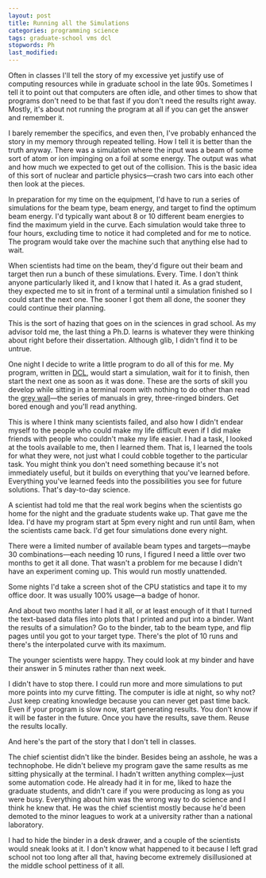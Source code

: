 ```yaml
---
layout: post
title: Running all the Simulations
categories: programming science
tags: graduate-school vms dcl
stopwords: Ph
last_modified:
---
```


Often in classes I'll tell the story of my excessive yet justify use of computing resources while in graduate school in the late 90s. Sometimes I tell it to point out that computers are often idle, and other times to show that programs don't need to be that fast if you don't need the results right away. Mostly, it's about not running the program at all if you can get the answer and remember it.

I barely remember the specifics, and even then, I've probably enhanced the story in my memory through repeated telling. How I tell it is better than the truth anyway. There was a simulation where the input was a beam of some sort of atom or ion impinging on a foil at some energy. The output was what and how much we expected to get out of the collision. This is the basic idea of this sort of nuclear and particle physics—crash two cars into each other then look at the pieces.

In preparation for my time on the equipment, I'd have to run a series of simulations for the beam type, beam energy, and target to find the optimum beam energy. I'd typically want about 8 or 10 different beam energies to find the maximum yield in the curve. Each simulation would take three to four hours, excluding time to notice it had completed and for me to notice. The program would take over the machine such that anything else had to wait.

When scientists had time on the beam, they'd figure out their beam and target then run a bunch of these simulations. Every. Time. I don't think anyone particularly liked it, and I know that I hated it. As a grad student, they expected me to sit in front of a terminal until a simulation finished so I could start the next one. The sooner I got them all done, the sooner they could continue their planning.

This is the sort of hazing that goes on in the sciences in grad school. As my advisor told me, the last thing a Ph.D. learns is whatever they were thinking about right before their dissertation. Although glib, I didn't find it to be untrue.

One night I decide to write a little program to do all of this for me. My program, written in [DCL](http://h30266.www3.hpe.com/odl/vax/opsys/vmsos73/vmsos73/6489/6489pro_005.html), would start a simulation, wait for it to finish, then start the next one as soon as it was done. These are the sorts of skill you develop while sitting in a terminal room with nothing to do other than read the [grey wall](ftp://jttechonline.com/jargon/html/entry/Big-Gray-Wall.html)—the series of manuals in grey, three-ringed binders. Get bored enough and you'll read anything.

This is where I think many scientists failed, and also how I didn't endear myself to the people who could make my life difficult even if I did make friends with people who couldn't make my life easier. I had a task, I looked at the tools available to me, then I learned them. That is, I learned the tools for what they were, not just what I could cobble together to the particular task. You might think you don't need something because it's not immediately useful, but it builds on everything that you've learned before. Everything you've learned feeds into the possibilities you see for future solutions. That's day-to-day science.

A scientist had told me that the real work begins when the scientists go home for the night and the graduate students wake up. That gave me the Idea. I'd have my program start at 5pm every night and run until 8am, when the scientists came back. I'd get four simulations done every night.

There were a limited number of available beam types and targets—maybe 30 combinations—each needing 10 runs, I figured I need a little over two months to get it all done. That wasn't a problem for me because I didn't have an experiment coming up. This would run mostly unattended.

Some nights I'd take a screen shot of the CPU statistics and tape it to my office door. It was usually 100% usage—a badge of honor.

And about two months later I had it all, or at least enough of it that I turned the text-based data files into plots that I printed and put into a binder. Want the results of a simulation? Go to the binder, tab to the beam type, and flip pages until you got to your target type. There's the plot of 10 runs and there's the interpolated curve with its maximum.

The younger scientists were happy. They could look at my binder and have their answer in 5 minutes rather than next week.

I didn't have to stop there. I could run more and more simulations to put more points into my curve fitting. The computer is idle at night, so why not? Just keep creating knowledge because you can never get past time back. Even if your program is slow now, start generating results. You don't know if it will be faster in the future. Once you have the results, save them. Reuse the results locally.

And here's the part of the story that I don't tell in classes.

The chief scientist didn't like the binder. Besides being an asshole, he was a technophobe. He didn't believe my program gave the same results as me sitting physically at the terminal. I hadn't written anything complex—just some automation code. He already had it in for me, liked to haze the graduate students, and didn't care if you were producing as long as you were busy. Everything about him was the wrong way to do science and I think he knew that. He was the chief scientist mostly because he'd been demoted to the minor leagues to work at a university rather than a national laboratory.

I had to hide the binder in a desk drawer, and a couple of the scientists would sneak looks at it. I don't know what happened to it because I left grad school not too long after all that, having become extremely disillusioned at the middle school pettiness of it all.
